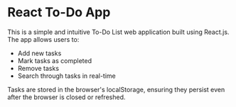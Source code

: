 # React To-Do App

This is a simple and intuitive To-Do List web application built using React.js. The app allows users to:

* Add new tasks
* Mark tasks as completed
* Remove tasks
* Search through tasks in real-time

Tasks are stored in the browser's localStorage, ensuring they persist even after the browser is closed or refreshed.
